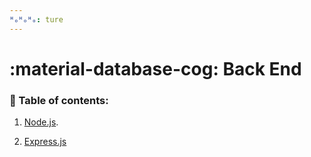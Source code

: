 ```yaml
---
ᴴₒᴴₒᴴₒ: ture
---
```


# **:material-database-cog: Back End**

### **:book: Table of contents:**

1. [Node.js](nodejs.md).

2. [Express.js](expressjs.md)

